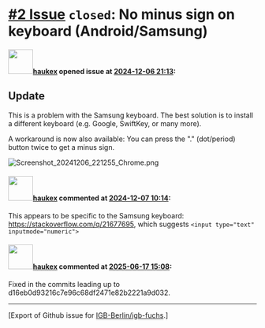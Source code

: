 # [\#2 Issue](https://github.com/IGB-Berlin/igb-fuchs/issues/2) `closed`: No minus sign on keyboard (Android/Samsung)

#### <img src="https://avatars.githubusercontent.com/u/4613111?u=708742f53b26cb75f2c7a93ee7a7a53abe18ec48&v=4" width="50">[haukex](https://github.com/haukex) opened issue at [2024-12-06 21:13](https://github.com/IGB-Berlin/igb-fuchs/issues/2):

Update
------

This is a problem with the Samsung keyboard. The best solution is to install a different keyboard (e.g. Google, SwiftKey, or many more).

A workaround is now also available: You can press the "." (dot/period) button twice to get a minus sign.

![Screenshot_20241206_221255_Chrome.png](https://github.com/user-attachments/assets/5032f73a-eb82-40a8-873f-742bf8148720)


#### <img src="https://avatars.githubusercontent.com/u/4613111?u=708742f53b26cb75f2c7a93ee7a7a53abe18ec48&v=4" width="50">[haukex](https://github.com/haukex) commented at [2024-12-07 10:14](https://github.com/IGB-Berlin/igb-fuchs/issues/2#issuecomment-2525060336):

This appears to be specific to the Samsung keyboard: <https://stackoverflow.com/q/21677695>, which suggests `<input type="text" inputmode="numeric">`

#### <img src="https://avatars.githubusercontent.com/u/4613111?u=708742f53b26cb75f2c7a93ee7a7a53abe18ec48&v=4" width="50">[haukex](https://github.com/haukex) commented at [2025-06-17 15:08](https://github.com/IGB-Berlin/igb-fuchs/issues/2#issuecomment-2980760082):

Fixed in the commits leading up to d16eb0d93216c7e96c68df2471e82b2221a9d032.


-------------------------------------------------------------------------------



[Export of Github issue for [IGB-Berlin/igb-fuchs](https://github.com/IGB-Berlin/igb-fuchs).]
